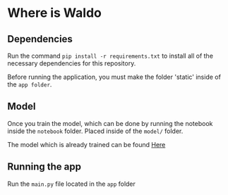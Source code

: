 # Where is Waldo

## Dependencies

Run the command `pip install -r requirements.txt` to install all of the necessary dependencies for this repository.

Before running the application, you must make the folder 'static' inside of the `app folder`.

## Model

Once you train the model, which can be done by running the notebook inside the `notebook` folder.
Placed inside of the `model/` folder.

The model which is already trained can be found [Here](https://drive.google.com/drive/folders/1Pg94wIRMHRcfo0mR60YNUPTv6tjjJoeM?usp=sharing)

## Running the app

Run the `main.py` file located in the `app` folder
